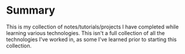 # Summary

This is my collection of notes/tutorials/projects I have completed while learning various technologies. This isn't a full collection of all the technologies I've worked in, as some I've learned prior to starting this collection.
